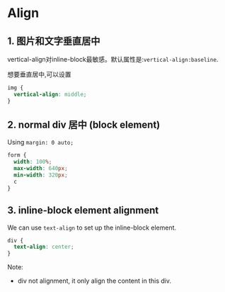 # Align

## 1. 图片和文字垂直居中

vertical-align对inline-block最敏感。默认属性是:`vertical-align:baseline`.

想要垂直居中,可以设置

```css
img {
  vertical-align: middle;
}
```

## 2. normal div 居中 (block element)

Using `margin: 0 auto;`

```css
form {
  width: 100%;
  max-width: 640px;
  min-width: 320px;
  c
}
```

## 3. inline-block element alignment

We can use `text-align` to set up the inline-block element.

```css
div {
  text-align: center;
}
```

Note:

- div not alignment, it only align the content in this div.